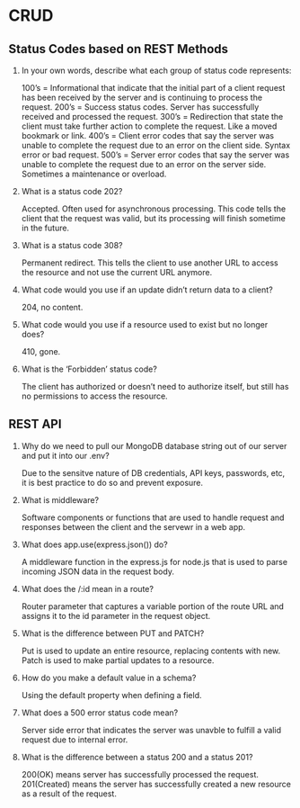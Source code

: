 # CRUD

## Status Codes based on REST Methods

1. In your own words, describe what each group of status code represents:

    100’s = Informational that indicate that the initial part of a client request has been received by the server and is continuing to process the request.
    200’s = Success status codes. Server has successfully received and processed the request.
    300’s = Redirection that state the client must take further action to complete the request. Like a moved bookmark or link.
    400’s = Client error codes that say the server was unable to complete the request due to an error on the client side. Syntax error or bad request.
    500’s = Server error codes that say the server was unable to complete the request due to an error on the server side. Sometimes a maintenance or overload.

2. What is a status code 202?

    Accepted. Often used for asynchronous processing. This code tells the client that the request was valid, but its processing will finish sometime in the future. 

3. What is a status code 308?

    Permanent redirect. This tells the client to use another URL to access the resource and not use the current URL anymore.

4. What code would you use if an update didn’t return data to a client?

    204, no content.

5. What code would you use if a resource used to exist but no longer does?

    410, gone.

6. What is the ‘Forbidden’ status code?

    The client has authorized or doesn’t need to authorize itself, but still has no permissions to access the resource.

## REST API

1. Why do we need to pull our MongoDB database string out of our server and put it into our .env?

    Due to the sensitve nature of DB credentials, API keys, passwords, etc, it is best practice to do so and prevent exposure.

2. What is middleware?

    Software components or functions that are used to handle request and responses between the client and the servewr in a web app.

3. What does app.use(express.json()) do?

    A middleware function in the express.js for node.js that is used to parse incoming JSON data in the request body.

4. What does the /:id mean in a route?

    Router parameter that captures a variable portion of the route URL and assigns it to the id parameter in the request object.

5. What is the difference between PUT and PATCH?

    Put is used to update an entire resource, replacing contents with new. Patch is used to make partial updates to a resource.

6. How do you make a default value in a schema?

    Using the default property when defining a field.

7. What does a 500 error status code mean?

    Server side error that indicates the server was unavble to fulfill a valid request due to internal error.

8. What is the difference between a status 200 and a status 201?

    200(OK) means server has successfully processed the request. 201(Created) means the server has successfully created a new resource as a result of the request.
